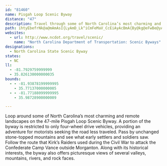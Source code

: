 ```yaml
---
id: "81460"
name: Pisgah Loop Scenic Byway
distance: "47"
description: Travel through some of North Carolina’s most charming and remote landscapes on the 47-mile Pisgah Loop Scenic Byway.
path: ihtyEbefrNk@a@mAmAsI{LyAmD_Lk^iCmFeMaV_CcEiAyAcBmA{By@kg@eFwBe@yAy@oScUsAe@gAMo@@o@NeAr@s@~@_@z@eIdc@u@fBs@v@aAr@cAX{JdAu@RaBx@oAjAaOtS{BxAiA\_BNcFImHc@yATs@lA_AxEOrAClABvEGlAKnA_@dA_AbBcCzBaArAw@jB}B`Io@~AsArAw@`@o@PuA?i@KyEgCwBe@oAG}ERcAEsA_@cBgA{Aq@gBSuPl@iBPcBZqBv@}G~GkAl@cBRiCQg@DiA`@[\iAxBs@t@_@TaDz@uA~@o@jAy@~Bi@r@qMfGqBxA{BtCqG~J}@t@eAb@cALoPs@u@JwF`CoAL}@GwDcAyAu@i@q@kBoEm@q@e@W{I}B_AI}@Ho@R_Al@i@j@oBzFqAdBiE`Cy@x@Yp@Kt@MfF[jAU`@{LdKgARoAKgJcFiAKo@Lc@RiBbB_Af@}AXaELq@La@T{AtAqBj@WRSZeAhDq@f@eAP_Cc@sAXcB|@y@Ni@DsDMy@Do@Ry@r@gC|FmC|Gg@v@wAr@mEl@oBDqBe@eBy@o@Go@JYN_B~CYR{CpA_@~@FrAT^dBlARVBt@C`@e@jB?v@Fz@f@rBDl@c@dFUp@[Ty@BaA]qPsHs@Mu@DcAJyA~AmA`E_AxA_BpAwA`@mKL_@NYZgEfKKdAFhAvAjCTfBUpAy@dAgFrBeB`@iAr@i@jAYzA_@jHHdC~@hI?pB]xA{ArC]|A[bCSx@mBfEy@l@yBd@c@Zk@hAm@~B{@rAYz@IzAD~A[v@YVoBZY^s@jB[XmB`AgDfCsCjAgEdA_B~@mB`DkAjAqD~AiEtAgJRiJA_Ds@u@Cq@Ha@Nw@j@a@l@m@jBYjBy@fBcEhCu@pAUpANzDIv@O`@sDxEYRyB^gBnCS|@LrAbBfDdD`KlCnGHnAKd@Yf@i@d@oA~@s@TmAPmFPi@Te@p@e@dCYr@c@f@i@\iDb@i@V}@fAQhAJ`Bb@xCn@hM^jBzFlEn@x@j@hBrAvCnBnBfBvAd@v@l@zAHr@f@jTk@rF?r@X|A^j@hBlAb@j@~@fETzBLrAMxAeB`I_@jCT`BdBxBHr@Ej@_BrFcChFIdAh@dB~@zBD|@?fDUfAi@dAc@XiA^oEx@wE?wDJyBXcEnAsAbAme@|VkChCeG~HyA`AeCJsJuAkA]gCeB{@Ss@Bo@RyAKm@YyB{CwDsEcBq@eAGeAJqAh@eA~@e@dAc@~AExB?zHI`B_@|@s@fAo@^uAX}Ca@gAEyCXuBEmB_@oAe@eI{GwDnOQrC?rBSjAYt@iC~DiApCmD~K[xAOpBJ~@NZhCrDpChDhEtJlAt@|G|A|F`BhAdA|@dBxCjLh@|AbBrC`BxAjFzChDrCnIlB~@b@h@h@~ArCh@b@x@R|BDp@RbAv@xC`Dp@d@tF`BpAz@|DlEhAjB`@pAfEvPbBzDlErHrBpCdAz@`B~@~Bp@bERvZwCv@?x@Nt@ZxAlAlBbAn@zAZ~Bv@~C~@xApHzFhAd@hARdDa@`AEhAx@d@xATxARKvDmFj@YdADfEf@lBStB_@\DhAf@b@AnAw@lAaCtAG^Tb@DXE`Am@pAmAh@YdA?nDx@tG?^QrBkBhCmH^i@h@Y|BWr@m@Ts@x@_Ej@s@l@Yt@Kh@FXXh@pA^Px@k@r@KxAP^PlBXtCe@zFJ|BKxCJjBQ`A@t@_BRMz@JbAd@^Kl@m@p@mBXQv@ETM^m@~@K\Qn@mC`@_A|@{@|A}@jA_Bf@OdAKNWLm@^YxA_@~BaAd@]n@w@vC{@\S~A}Bn@g@lDM~Bw@bAg@r@g@D_BR_@n@ChCx@h@AdAYb@a@b@y@d@eB^i@fBu@hAQnA?bAYdAEnC{@fBZr@BbBDnAKfDmAtCcBl@g@hC_Dx@yAn@iC^eDRqCbBiC`AwEv@i@rA_@vG_@n@c@^aBh@e@tCgA`Bw@xA[Tf@lBjBxE`BtIv@hCErBr@tA?|B}AdBa@b@Sr@En@P\^V`@VrANJ^?PMVe@XmDCmAUiBi@{ADg@b@W~@?fFr@vEBn@Ox@s@xAe@jBcA|@[fBIhB@p@Yp@m@x@}A`BaAl@s@bBmCtCsA|@QvBMxBf@xAFbCtAbAc@TJd@jAl@X~@N~@n@JILg@CW\u@dB}Ab@Mt@G|BX|@ZjBdCbBjBr@f@`E`BxCvBjA`@pAr@hBdBj@JnAYv@?rBXbAf@~@l@rAhBx@l@zAr@|B~Ch@`@j@DzB{@z@I|A^nAv@hA^lBPbCC^V~@fAt@ZVVjA^v@d@nDr@vCjAt@JvBEx@QhAJrCfBxCfDhAf@bCpBhBfAxAh@r@`@T@l@Sn@JrI`Ef@Hd@EhCqBb@s@HmBNStAZ|DlBlBpB^Vr@LbFK`Iw@vHa@tAFbCx@rOpHd@^bBz@tBdBzGxIbFzElCtEvAjA^p@XfAjAfKb@rAn@l@vIjEhCrBjB`@z@^h@l@XEJmAr@oClAyA`@Yh@EjIn@jFdAhG?lE^fGMnBy@r@Mh@BtAh@jELh@?bBg@dARvCtAnBd@b@JrAMdALbBzAbAV`@BpDe@lDTt@j@N^x@fDr@~AxDlDbBdANXHj@Ez@^vC?tANd@h@r@lE|AbD[dAD`F~C|ExAlD~AtBXfC?bCl@z@Hx@f@lArArAd@jAr@fCD~JmAdCw@bAH~@Xl@IrDiDnBwDlCeCx@gBxAmAh@SdAd@|@x@h@z@TBb@_@Tc@tAiAfAqB|BgDnC]X_@?Mc@aAi@_@o@Yo@Qe@?IS?K^k@xBgA~@qA`CgBhAyAz@oCHy@BsCPkC\sBlDaLXmB?gBJq@pFaHhBy@bEs@rG^fAElDqAbMsCzC{BdNmH`MgHdAeAh@{@fG{L`F{KpEsHt@a@vEwAXSp@mAfBmENkAEg@iAqESoB^_D~@eC^Uvb@kKzBu@mF_@sAYqAmA]iAOuAHkBbBaFNeBo@oLDeDb@mG@cBUsDo@oBmAcB_Ao@cAa@eCYiRA}CNiAXiAp@c@^gIzLsBrBs@^uBx@{XxFgEf@_EPiCFmAGiBqAc@{@{@sEgBaM[mAs@eAyBmA{IyBuA_AuHeKsD}F_CqEmByEgG_RUsBC_Ah@iMUyBwBaIKcCN{Ad@_BxCyGvAmBnBgAnAS~JMrEQvBy@n@k@rAmCn@aESmEiBgGkJmMsA_AyA{Ao@yA_@_BS_CAuk@qJgFsCeEsAu@g@QqA?gERcAKcBg@mHaJoBsBiAy@y@Yc@?yBf@o@GwDwB}GgGw@sA_Ay@o@a@sEsAwDqBu@g@aCeD_H{KgBaAuAcAmDuHmC{DqEoPeE{E{HmHmCeDUeA@gGQkBgEkMsByC[eBc@s@yCg@iAEyAn@s@v@_AL}@GiCeBcB{ByAmFoAeBiAgA}Ck@oAmAgBkA{@GiHx@_He@}By@_C_BqA_@eOcSoAsCi@yByAuBc@}@OyAiBaGiAsAo@e@_DgAoGw@k@k@MYKsBu@mCCy@XsAlFwNr@kAbBmB~CqEvAiCbC{JxAaIn@K|FDbDfAlEdDnAQt@e@|BgBh@Qb@Bd@Lb@`@x@d@hBh@nAr@h@FrAA|CbAzBPpAYbAs@f@QvEk@xA{@`DaATe@d@gDfAkENkA?u@J_AlAyEd@yHQy@}BcD_@wAG{EFyAS_A_CqDg@wAAc@HaC`A}C
websites:
  - url: http://www.ncdot.org/travel/scenic/
    name: "North Carolina Department of Transportation: Scenic Byways"
designations:
  - North Carolina State Scenic Byway
states:
  - NC
ll:
  - -81.7929759999999
  - 35.826130000000035
bounds:
  - - -81.93878199999995
    - 35.77137000000005
  - - -81.77188099999995
    - 35.98728900000009

---
```


Loop around some of North Carolina’s most charming and remote landscapes on the 47-mile Pisgah Loop Scenic Byway. A portion of the byway is restricted to only four-wheel drive vehicles, providing an adventure for motorists seeking the road less traveled. Pass by unchanged stone-topped mountains and see what early settlers and soldiers saw. Follow the route that Kirk’s Raiders used during the Civil War to attack the Confederate Camp Vance outside Morganton. Along with its historical interests, the byway also offers picturesque views of several valleys, mountains, rivers, and rock faces.
